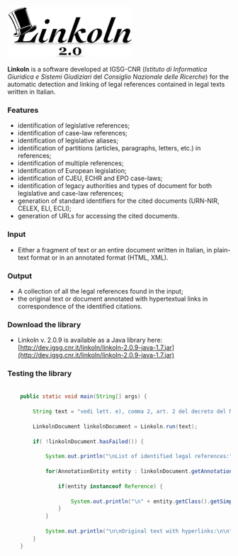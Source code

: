 ![alt text](./linkoln-logo.png)

**Linkoln** is a software developed at IGSG-CNR (*Istituto di Informatica Giuridica e Sistemi Giudiziari* del *Consiglio Nazionale delle Ricerche*) for the automatic detection and linking of legal references contained in legal texts written in Italian.


### Features
*  identification of legislative references;
*  identification of case-law references;
*  identification of legislative aliases;
*  identification of partitions (articles, paragraphs, letters, etc.) in references;
*  identification of multiple references;
*  identification of European legislation;
*  identification of CJEU, ECHR and EPO case-laws;
*  identification of legacy authorities and types of document for both legislative and case-law references;
*  generation of standard identifiers for the cited documents (URN-NIR, CELEX, ELI, ECLI);
*  generation of URLs for accessing the cited documents.

### Input
*  Either a fragment of text or an entire document written in Italian, in plain-text format or in an annotated format (HTML, XML).

### Output
*  A collection of all the legal references found in the input;
*  the original text or document annotated with hypertextual links in correspondence of the identified citations.

### Download the library
*  Linkoln v. 2.0.9 is available as a Java library here: [http://dev.igsg.cnr.it/linkoln/linkoln-2.0.9-java-1.7.jar](http://dev.igsg.cnr.it/linkoln/linkoln-2.0.9-java-1.7.jar)


### Testing the library

```java
	
	public static void main(String[] args) {
			
		String text = "vedi lett. e), comma 2, art. 2 del decreto del Ministero delle finanze del 25 novembre 1998, n. 418";

		LinkolnDocument linkolnDocument = Linkoln.run(text);
		
		if( !linkolnDocument.hasFailed()) {
			
			System.out.println("\nList of identified legal references:");
			
			for(AnnotationEntity entity : linkolnDocument.getAnnotationEntities()) {
				
				if(entity instanceof Reference) {
					
					System.out.println("\n" + entity.getClass().getSimpleName() + " found: \n" + ((Reference) entity));
				}
			}
			
			System.out.println("\n\nOriginal text with hyperlinks:\n\n" + linkolnDocument.getFinalHtml());
		}	
	}
```


